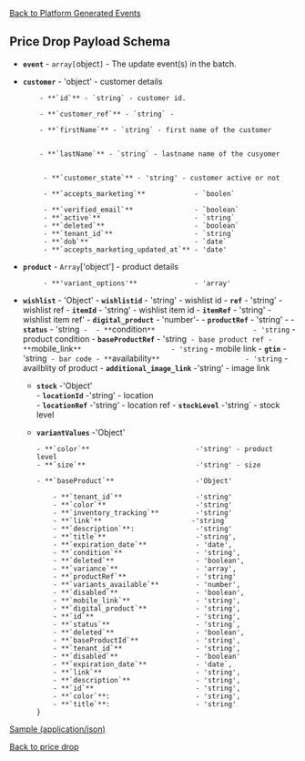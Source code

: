 [Back to Platform Generated Events](/platformgeneratedevents.md#price-drop)

## Price Drop Payload Schema  



- **`event`** - `array[`object`]` - The update event(s) in the batch.

- **`customer`** - 'object' - customer details

          - **`id`** - `string` - customer id. 

          - **`customer_ref`** - `string` - 

          - **`firstName`** - `string` - first name of the customer


          - **`lastName`** - `string` - lastname name of the cusyomer


           - **`customer_state`** - 'string' - customer active or not

           - **`accepts_marketing`**            - `boolen` 

           - **`verified_email`**               - `boolean`
           - **`active`**                       - `string`
           - **`deleted`**                      - `boolean`
           - **`tenant_id`**                    - `string`
           - **`dob`**                          - `date`
           - **`accepts_marketing_updated_at`** - 'date'

- **`product`**  - `Array`['object'] - product details
      
           - **'variant_options'**              - 'array'
- **`wishlist`**                                - 'Object'
           - **`wishlistid`**                   - 'string' - wishlist id
           - **`ref`**                          - 'string' - wishlist ref
           - **`itemId`**                       - 'string' - wishlist item id
           - **`itemRef`**                      - 'string' - wishlist item ref'
        - **`digital_product`**                  -  'number'- 
        - **`productRef`**                       - 'string' -
        - **`status`**                           - 'string` - 
        - **`condition`**                        - 'string` - product condition
        - **`baseProductRef`**                   - 'string` - base product ref
        - **`mobile_link`**                      - 'string` - mobile link
        - **`gtin`**                             - 'string` - bar code
        - **`availability`**                     - 'string` - availblity of product
        - **`additional_image_link`**              -'string' - image link
  - **`stock`**                                    -'Object'  
        - **`locationId`**                      -'string' - location       
        - **`locationRef`**                     -'string' - location ref
        - **`stockLevel`**                      -'string` - stock level 
  - **`variantValues`**                         -'Object'
            
        - **`color`**                          -'string' - product level
        - **`size`**                           -'string' - size
            
        - **`baseProduct`**                    -'Object'
            
            - **`tenant_id`**                  -'string'
            - **`color`**                      -'string'
            - **`inventory_tracking`**         -'string'
            - **`link`**                      -'string`                     
            - **`description`**:               -'string'
            - **`title`**                      -'string',
            - **`expiration_date`**            - 'date',
            - **`condition`**                  - 'string',
            - **`deleted`**                    - 'boolean',
            - **`variance`**                   - 'array',
            - **`productRef`**                 - 'string'
            - **`variants_available`**         - 'number',
            - **`disabled`**                   - 'boolean',
            - **`mobile_link`**                - 'string',
            - **`digital_product`**            - 'string',
            - **`id`**                         - 'string', 
            - **`status`**                     - 'string`,
            - **`deleted`**                    - 'boolean',
            - **`baseProductId`**              - 'string',
            - **`tenant_id`**                  - 'string',
            - **`disabled`**                   - 'boolean'
            - **`expiration_date`**            - 'date`,
            - **`link`**                       - 'string',
            - **`description`**                - 'string',
            - **`id`**                         - 'string',         
            - **`color`**:                     - 'string',
            - **`title`**:                     - 'string'
        }
[Sample (application/json)](priceDropEventNotificationMessage.md#example-applicationjson)

[Back to price drop ](/platformgeneratedevents.md)

    

